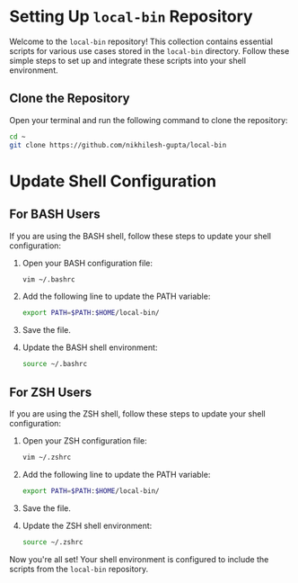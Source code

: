 # Setting Up `local-bin` Repository

Welcome to the `local-bin` repository! This collection contains essential scripts for various use cases stored in the `local-bin` directory. Follow these simple steps to set up and integrate these scripts into your shell environment.

## Clone the Repository

Open your terminal and run the following command to clone the repository:

```bash
cd ~
git clone https://github.com/nikhilesh-gupta/local-bin
```

# Update Shell Configuration

## For BASH Users

If you are using the BASH shell, follow these steps to update your shell configuration:

1. Open your BASH configuration file:

    ```bash
    vim ~/.bashrc
    ```

2. Add the following line to update the PATH variable:

    ```bash
    export PATH=$PATH:$HOME/local-bin/
    ```

3. Save the file.

4. Update the BASH shell environment:

    ```bash
    source ~/.bashrc
    ```

## For ZSH Users

If you are using the ZSH shell, follow these steps to update your shell configuration:

1. Open your ZSH configuration file:

    ```bash
    vim ~/.zshrc
    ```

2. Add the following line to update the PATH variable:

    ```bash
    export PATH=$PATH:$HOME/local-bin/
    ```

3. Save the file.

4. Update the ZSH shell environment:

    ```bash
    source ~/.zshrc
    ```

Now you're all set! Your shell environment is configured to include the scripts from the `local-bin` repository.

